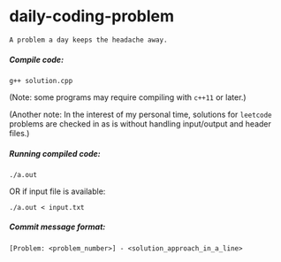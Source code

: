 # daily-coding-problem

```
A problem a day keeps the headache away.
```

##### Compile code:
```
g++ solution.cpp
```
(Note: some programs may require compiling with `c++11` or later.)

(Another note: In the interest of my personal time, solutions for
`leetcode` problems are checked in as is without handling
input/output and header files.)

##### Running compiled code:
```
./a.out
```
OR if input file is available:
```
./a.out < input.txt
```

##### Commit message format:
```
[Problem: <problem_number>] - <solution_approach_in_a_line>
```
